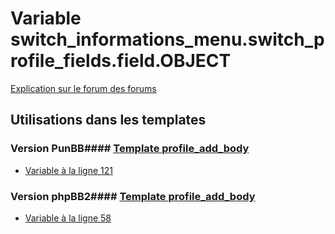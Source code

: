 # Variable switch_informations_menu.switch_profile_fields.field.OBJECT
[Explication sur le forum des forums](http://forum.forumactif.com/t294113-listing-des-variables#switch_informations_menu.switch_profile_fields.field.OBJECT)
## Utilisations dans les templates
### Version PunBB#### [Template profile_add_body](punbb/profile_add_body.md)
* [Variable à la ligne 121](../punbb/profile_add_body.tpl#L121)
### Version phpBB2#### [Template profile_add_body](subsilver/profile_add_body.md)
* [Variable à la ligne 58](../subsilver/profile_add_body.tpl#L58)